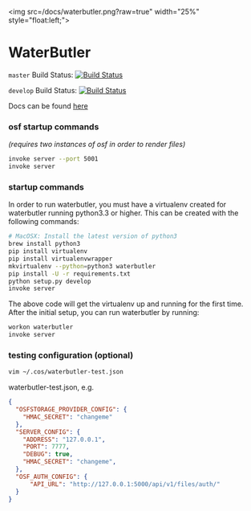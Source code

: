 <img src=/docs/waterbutler.png?raw=true" width="25%" style="float:left;">
# WaterButler

`master` Build Status: [![Build Status](https://travis-ci.org/CenterForOpenScience/waterbutler.svg?branch=master)](https://travis-ci.org/CenterForOpenScience/waterbutler)

`develop` Build Status: [![Build Status](https://travis-ci.org/CenterForOpenScience/waterbutler.svg?branch=develop)](https://travis-ci.org/CenterForOpenScience/waterbutler)

Docs can be found [here](https://waterbutler.readthedocs.org/en/latest/)

### osf startup commands

*(requires two instances of osf in order to render files)*

```bash
invoke server --port 5001
invoke server
```


### startup commands

In order to run waterbutler, you must have a virtualenv created for waterbutler running python3.3 or higher.  This can be created with the following commands:

```bash
# MacOSX: Install the latest version of python3
brew install python3 
pip install virtualenv 
pip install virtualenvwrapper 
mkvirtualenv --python=python3 waterbutler
pip install -U -r requirements.txt
python setup.py develop
invoke server
```

The above code will get the virtualenv up and running for the first time.  After the initial setup, you can run waterbutler by running:

```bash
workon waterbutler
invoke server
```

### testing configuration (optional)

```bash
vim ~/.cos/waterbutler-test.json
```

waterbutler-test.json, e.g.

```json
{
  "OSFSTORAGE_PROVIDER_CONFIG": {
    "HMAC_SECRET": "changeme"
  },
  "SERVER_CONFIG": {
    "ADDRESS": "127.0.0.1",
    "PORT": 7777,
    "DEBUG": true,
    "HMAC_SECRET": "changeme",
  },
  "OSF_AUTH_CONFIG": {
      "API_URL": "http://127.0.0.1:5000/api/v1/files/auth/"
  }
}
```
